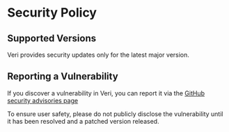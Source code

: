 # Security Policy

## Supported Versions

Veri provides security updates only for the latest major version.

## Reporting a Vulnerability
If you discover a vulnerability in Veri, you can report it via the [GitHub security advisories page](https://github.com/brownboxdev/veri/security/advisories)

To ensure user safety, please do not publicly disclose the vulnerability until it has been resolved and a patched version released.

